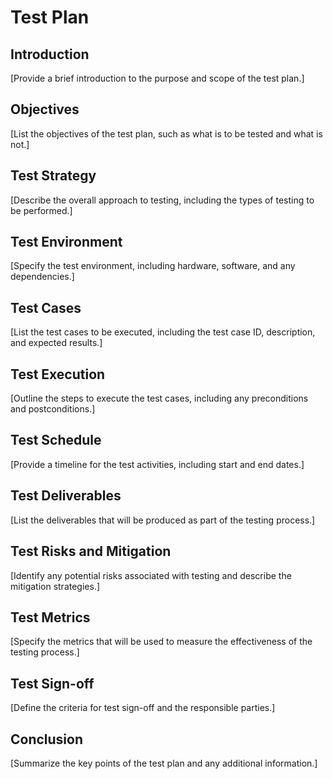 # Test Plan

## Introduction
[Provide a brief introduction to the purpose and scope of the test plan.]

## Objectives
[List the objectives of the test plan, such as what is to be tested and what is not.]

## Test Strategy
[Describe the overall approach to testing, including the types of testing to be performed.]

## Test Environment
[Specify the test environment, including hardware, software, and any dependencies.]

## Test Cases
[List the test cases to be executed, including the test case ID, description, and expected results.]

## Test Execution
[Outline the steps to execute the test cases, including any preconditions and postconditions.]

## Test Schedule
[Provide a timeline for the test activities, including start and end dates.]

## Test Deliverables
[List the deliverables that will be produced as part of the testing process.]

## Test Risks and Mitigation
[Identify any potential risks associated with testing and describe the mitigation strategies.]

## Test Metrics
[Specify the metrics that will be used to measure the effectiveness of the testing process.]

## Test Sign-off
[Define the criteria for test sign-off and the responsible parties.]

## Conclusion
[Summarize the key points of the test plan and any additional information.]
